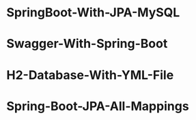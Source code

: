 # SpringBoot-With-JPA-MySQL
# Swagger-With-Spring-Boot
# H2-Database-With-YML-File
# Spring-Boot-JPA-All-Mappings
